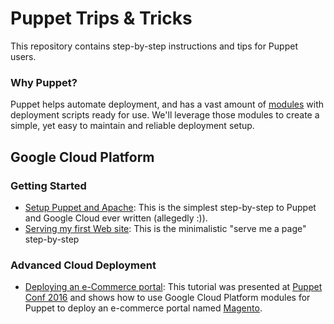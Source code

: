 # Puppet Trips & Tricks

This repository contains step-by-step instructions and tips for Puppet users.

### Why Puppet?

Puppet helps automate deployment, and has a vast amount of [modules][] with
deployment scripts ready for use. We'll leverage those modules to create a
simple, yet easy to maintain and reliable deployment setup.

## Google Cloud Platform

### Getting Started

- [Setup Puppet and Apache][]: This is the simplest step-by-step to Puppet and
  Google Cloud ever written (allegedly :)).
- [Serving my first Web site][]: This is the minimalistic "serve me a page"
  step-by-step

### Advanced Cloud Deployment

- [Deploying an e-Commerce portal][]: This tutorial was presented at
   [Puppet Conf 2016][] and shows how to use Google Cloud Platform modules for
   Puppet to deploy an e-commerce portal named [Magento][].


[Setup Puppet and Apache]: google/setup_puppet_and_apache_google-cloud-platform.md
[Serving my first Web site]: google/first_web-app_google-cloud-platform.md
[modules]: https://forge.puppet.com
[Deploying an e-Commerce portal]: https://github.com/nelsonjr/puppetconf-2016
[Puppet Conf 2016]: https://puppetconf2016.sched.com/event/6fj8/puppetize-all-the-things-google-cloud-nelson-araujo-google-david-schmitt-puppet
[Magento]: https://magento.com
